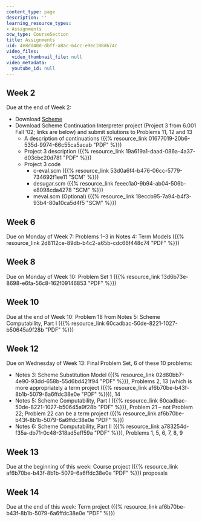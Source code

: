 ```yaml
---
content_type: page
description: ''
learning_resource_types:
- Assignments
ocw_type: CourseSection
title: Assignments
uid: 4e8dd40d-dbff-a8ac-64cc-e9ec108d674c
video_files:
  video_thumbnail_file: null
video_metadata:
  youtube_id: null
---
```


Week 2
------

Due at the end of Week 2:

*   Download [Scheme](http://www.gnu.org/software/mit-scheme/)
*   Download Scheme Continuation Interpreter project (Project 3 from 6.001 Fall '02; links are below) and submit solutions to Problems 11, 12 and 13
    *   A description of continuations ({{% resource_link 01677019-20b6-535d-9974-66c55ca5acab "PDF" %}})
    *   Project 3 description ({{% resource_link 19a619a1-daad-086a-4a37-d03cbc20d781 "PDF" %}})
    *   Project 3 code
        *   c-eval.scm ({{% resource_link 53d0a6f4-b476-06cc-5779-734692f1ee11 "SCM" %}})
        *   desugar.scm ({{% resource_link feeec1a0-9b94-ab04-506b-e8098cda4278 "SCM" %}})
        *   meval.scm (Optional) ({{% resource_link 18eccb95-7a94-b4f3-93b4-80a10ca5d4f5 "SCM" %}})

Week 6
------

Due on Monday of Week 7: Problems 1–3 in Notes 4: Term Models ({{% resource_link 2d8112ce-89db-b4c2-a65b-cdc66f448c74 "PDF" %}})

Week 8
------

Due on Monday of Week 10: Problem Set 1 ({{% resource_link 13d6b73e-8698-e6fa-56c8-162f09146853 "PDF" %}})

Week 10
-------

Due at the end of Week 10: Problem 18 from Notes 5: Scheme Computability, Part I ({{% resource_link 60cadbac-50de-8221-1027-b50645a9f28b "PDF" %}})

Week 12
-------

Due on Wednesday of Week 13: Final Problem Set, 6 of these 10 problems:

*   Notes 3: Scheme Substitution Model ({{% resource_link 02d60bb7-4e90-93dd-658b-55d6bd421f94 "PDF" %}}), Problems 2, 13 (which is more appropriately a term project ({{% resource_link af6b70be-b43f-8b1b-5079-6a6ffdc38e0e "PDF" %}})), 14
*   Notes 5: Scheme Computability, Part I ({{% resource_link 60cadbac-50de-8221-1027-b50645a9f28b "PDF" %}}), Problem 21 – not Problem 22; Problem 22 can be a term project ({{% resource_link af6b70be-b43f-8b1b-5079-6a6ffdc38e0e "PDF" %}})
*   Notes 6: Scheme Computability, Part II ({{% resource_link a783254d-f35a-db71-0c48-318ad5eff59a "PDF" %}}), Problems 1, 5, 6, 7, 8, 9

Week 13
-------

Due at the beginning of this week: Course project ({{% resource_link af6b70be-b43f-8b1b-5079-6a6ffdc38e0e "PDF" %}}) proposals

Week 14
-------

Due at the end of this week: Term project ({{% resource_link af6b70be-b43f-8b1b-5079-6a6ffdc38e0e "PDF" %}})